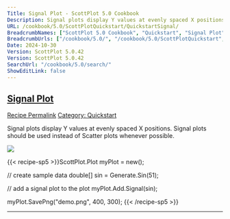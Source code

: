 ```yaml
---
Title: Signal Plot - ScottPlot 5.0 Cookbook
Description: Signal plots display Y values at evenly spaced X positions. Signal plots should be used instead of Scatter plots whenever possible.
URL: /cookbook/5.0/ScottPlotQuickstart/QuickstartSignal/
BreadcrumbNames: ["ScottPlot 5.0 Cookbook", "Quickstart", "Signal Plot"]
BreadcrumbUrls: ["/cookbook/5.0/", "/cookbook/5.0/ScottPlotQuickstart", "/cookbook/5.0/ScottPlotQuickstart/QuickstartSignal"]
Date: 2024-10-30
Version: ScottPlot 5.0.42
Version: ScottPlot 5.0.42
SearchUrl: "/cookbook/5.0/search/"
ShowEditLink: false
---
```



<h2 style='border-bottom: 0;'><a href='/cookbook/5.0/ScottPlotQuickstart/QuickstartSignal'>Signal Plot</a></h2>

<div class="d-flex mb-2">
<a class="btn btn-sm btn-primary me-1" href="/cookbook/5.0/ScottPlotQuickstart/QuickstartSignal">Recipe Permalink</a>
<a class="btn btn-sm btn-success me-1" href="/cookbook/5.0/ScottPlotQuickstart">Category: Quickstart</a>
</div>

Signal plots display Y values at evenly spaced X positions. Signal plots should be used instead of Scatter plots whenever possible.

[![](/cookbook/5.0/images/QuickstartSignal.png?241029205813)](/cookbook/5.0/images/QuickstartSignal.png?241029205813)

{{< recipe-sp5 >}}ScottPlot.Plot myPlot = new();

// create sample data
double[] sin = Generate.Sin(51);

// add a signal plot to the plot
myPlot.Add.Signal(sin);

myPlot.SavePng("demo.png", 400, 300);
{{< /recipe-sp5 >}}

<hr class='my-5 invisible'>


